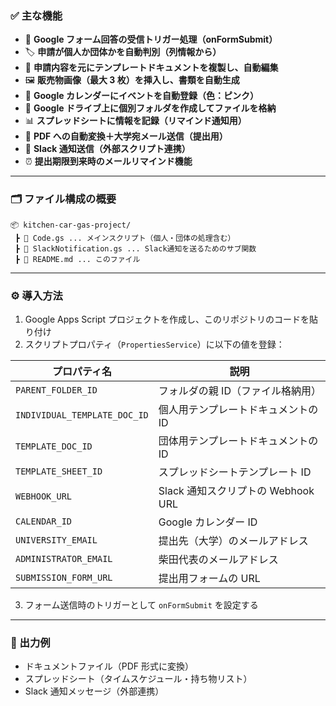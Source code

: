 ### ✅ 主な機能

- 📑 **Google フォーム回答の受信トリガー処理（onFormSubmit）**
- 🏷️ **申請が個人か団体かを自動判別（列情報から）**
- 📝 **申請内容を元にテンプレートドキュメントを複製し、自動編集**
- 🖼️ **販売物画像（最大 3 枚）を挿入し、書類を自動生成**
- 📅 **Google カレンダーにイベントを自動登録（色：ピンク）**
- 📁 **Google ドライブ上に個別フォルダを作成してファイルを格納**
- 📊 **スプレッドシートに情報を記録（リマインド通知用）**
- 📎 **PDF への自動変換＋大学宛メール送信（提出用）**
- 🔔 **Slack 通知送信（外部スクリプト連携）**
- ⏰ **提出期限到来時のメールリマインド機能**

---

### 🗂️ ファイル構成の概要

```text
📦 kitchen-car-gas-project/
 ┣ 📄 Code.gs ... メインスクリプト（個人・団体の処理含む）
 ┣ 📄 SlackNotification.gs ... Slack通知を送るためのサブ関数
 ┣ 📄 README.md ... このファイル
```

---

### ⚙️ 導入方法

1. Google Apps Script プロジェクトを作成し、このリポジトリのコードを貼り付け
2. スクリプトプロパティ（`PropertiesService`）に以下の値を登録：

| プロパティ名                 | 説明                                |
| ---------------------------- | ----------------------------------- |
| `PARENT_FOLDER_ID`           | フォルダの親 ID（ファイル格納用）   |
| `INDIVIDUAL_TEMPLATE_DOC_ID` | 個人用テンプレートドキュメントの ID |
| `TEMPLATE_DOC_ID`            | 団体用テンプレートドキュメントの ID |
| `TEMPLATE_SHEET_ID`          | スプレッドシートテンプレート ID     |
| `WEBHOOK_URL`                | Slack 通知スクリプトの Webhook URL  |
| `CALENDAR_ID`                | Google カレンダー ID                |
| `UNIVERSITY_EMAIL`           | 提出先（大学）のメールアドレス      |
| `ADMINISTRATOR_EMAIL`        | 柴田代表のメールアドレス            |
| `SUBMISSION_FORM_URL`        | 提出用フォームの URL                |

3. フォーム送信時のトリガーとして `onFormSubmit` を設定する

---

### 📸 出力例

- ドキュメントファイル（PDF 形式に変換）
- スプレッドシート（タイムスケジュール・持ち物リスト）
- Slack 通知メッセージ（外部連携）
